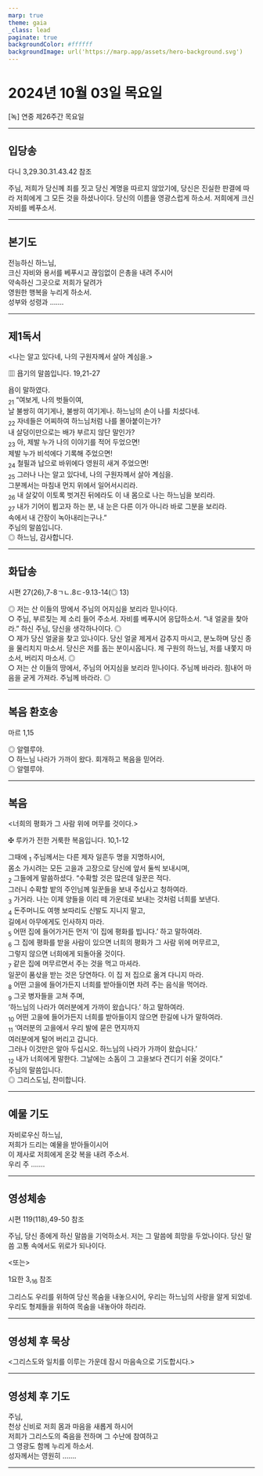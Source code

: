 ```yaml
---
marp: true
theme: gaia
_class: lead
paginate: true
backgroundColor: #ffffff
backgroundImage: url('https://marp.app/assets/hero-background.svg')
---
```


# 2024년 10월 03일 목요일

[녹] 연중 제26주간 목요일  




---

## 입당송

다니 3,29.30.31.43.42 참조

주님, 저희가 당신께 죄를 짓고 당신 계명을 따르지 않았기에, 당신은 진실한 판결에 따라 저희에게 그 모든 것을 하셨나이다. 당신의 이름을 영광스럽게 하소서. 저희에게 크신 자비를 베푸소서.  
  


---

## 본기도

전능하신 하느님,  
크신 자비와 용서를 베푸시고 끊임없이 은총을 내려 주시어  
약속하신 그곳으로 저희가 달려가  
영원한 행복을 누리게 하소서.  
성부와 성령과 …….  
  


---

## 제1독서

<나는 알고 있다네, 나의 구원자께서 살아 계심을.>

▥ 욥기의 말씀입니다. 19,21-27

욥이 말하였다.  
<sub>21</sub> “여보게, 나의 벗들이여,  
날 불쌍히 여기게나, 불쌍히 여기게나. 하느님의 손이 나를 치셨다네.  
<sub>22</sub> 자네들은 어찌하여 하느님처럼 나를 몰아붙이는가?  
내 살덩이만으로는 배가 부르지 않단 말인가?  
<sub>23</sub> 아, 제발 누가 나의 이야기를 적어 두었으면!  
제발 누가 비석에다 기록해 주었으면!  
<sub>24</sub> 철필과 납으로 바위에다 영원히 새겨 주었으면!  
<sub>25</sub> 그러나 나는 알고 있다네, 나의 구원자께서 살아 계심을.  
그분께서는 마침내 먼지 위에서 일어서시리라.  
<sub>26</sub> 내 살갗이 이토록 벗겨진 뒤에라도 이 내 몸으로 나는 하느님을 보리라.  
<sub>27</sub> 내가 기어이 뵙고자 하는 분, 내 눈은 다른 이가 아니라 바로 그분을 보리라.  
속에서 내 간장이 녹아내리는구나.”  
주님의 말씀입니다.  
◎ 하느님, 감사합니다.  
  


---

## 화답송

시편 27(26),7-8ㄱㄴ.8ㄷ-9.13-14(◎ 13)

◎ 저는 산 이들의 땅에서 주님의 어지심을 보리라 믿나이다.  
○ 주님, 부르짖는 제 소리 들어 주소서. 자비를 베푸시어 응답하소서. “내 얼굴을 찾아라.” 하신 주님, 당신을 생각하나이다. ◎  
○ 제가 당신 얼굴을 찾고 있나이다. 당신 얼굴 제게서 감추지 마시고, 분노하며 당신 종을 물리치지 마소서. 당신은 저를 돕는 분이시옵니다. 제 구원의 하느님, 저를 내쫓지 마소서, 버리지 마소서. ◎  
○ 저는 산 이들의 땅에서, 주님의 어지심을 보리라 믿나이다. 주님께 바라라. 힘내어 마음을 굳게 가져라. 주님께 바라라. ◎  
  


---

## 복음 환호송

마르 1,15

◎ 알렐루야.  
○ 하느님 나라가 가까이 왔다. 회개하고 복음을 믿어라.  
◎ 알렐루야.  
  


---

## 복음

<너희의 평화가 그 사람 위에 머무를 것이다.>

✠ 루카가 전한 거룩한 복음입니다. 10,1-12

그때에 <sub>1</sub> 주님께서는 다른 제자 일흔두 명을 지명하시어,  
몸소 가시려는 모든 고을과 고장으로 당신에 앞서 둘씩 보내시며,  
<sub>2</sub> 그들에게 말씀하셨다. “수확할 것은 많은데 일꾼은 적다.  
그러니 수확할 밭의 주인님께 일꾼들을 보내 주십사고 청하여라.  
<sub>3</sub> 가거라. 나는 이제 양들을 이리 떼 가운데로 보내는 것처럼 너희를 보낸다.  
<sub>4</sub> 돈주머니도 여행 보따리도 신발도 지니지 말고,  
길에서 아무에게도 인사하지 마라.  
<sub>5</sub> 어떤 집에 들어가거든 먼저 ‘이 집에 평화를 빕니다.’ 하고 말하여라.  
<sub>6</sub> 그 집에 평화를 받을 사람이 있으면 너희의 평화가 그 사람 위에 머무르고,  
그렇지 않으면 너희에게 되돌아올 것이다.  
<sub>7</sub> 같은 집에 머무르면서 주는 것을 먹고 마셔라.  
일꾼이 품삯을 받는 것은 당연하다. 이 집 저 집으로 옮겨 다니지 마라.  
<sub>8</sub> 어떤 고을에 들어가든지 너희를 받아들이면 차려 주는 음식을 먹어라.  
<sub>9</sub> 그곳 병자들을 고쳐 주며,  
‘하느님의 나라가 여러분에게 가까이 왔습니다.’ 하고 말하여라.  
<sub>10</sub> 어떤 고을에 들어가든지 너희를 받아들이지 않으면 한길에 나가 말하여라.  
<sub>11</sub> ‘여러분의 고을에서 우리 발에 묻은 먼지까지  
여러분에게 털어 버리고 갑니다.  
그러나 이것만은 알아 두십시오. 하느님의 나라가 가까이 왔습니다.’  
<sub>12</sub> 내가 너희에게 말한다. 그날에는 소돔이 그 고을보다 견디기 쉬울 것이다.”  
주님의 말씀입니다.  
◎ 그리스도님, 찬미합니다.  
  


---

## 예물 기도

자비로우신 하느님,  
저희가 드리는 예물을 받아들이시어  
이 제사로 저희에게 온갖 복을 내려 주소서.  
우리 주 …….  
  


---

## 영성체송

시편 119(118),49-50 참조

주님, 당신 종에게 하신 말씀을 기억하소서. 저는 그 말씀에 희망을 두었나이다. 당신 말씀 고통 속에서도 위로가 되나이다.  
  
<또는>  
  
1요한 3,<sub>16</sub> 참조  
  
그리스도 우리를 위하여 당신 목숨을 내놓으시어, 우리는 하느님의 사랑을 알게 되었네. 우리도 형제들을 위하여 목숨을 내놓아야 하리라.  


---

## 영성체 후 묵상

<그리스도와 일치를 이루는 가운데 잠시 마음속으로 기도합시다.>  


---

## 영성체 후 기도

주님,  
천상 신비로 저희 몸과 마음을 새롭게 하시어  
저희가 그리스도의 죽음을 전하며 그 수난에 참여하고  
그 영광도 함께 누리게 하소서.  
성자께서는 영원히 …….  
  


---